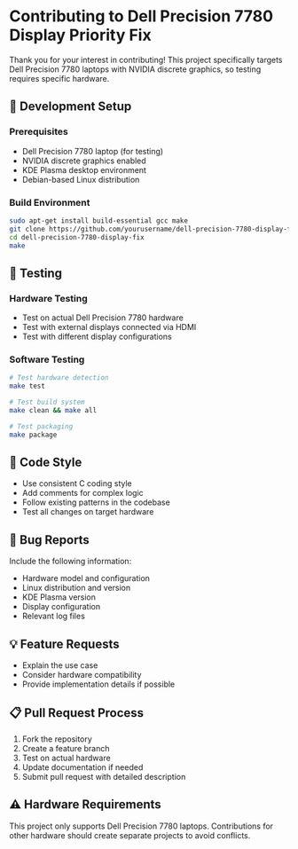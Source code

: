 # Contributing to Dell Precision 7780 Display Priority Fix

Thank you for your interest in contributing! This project specifically targets Dell Precision 7780 laptops with NVIDIA discrete graphics, so testing requires specific hardware.

## 🔧 Development Setup

### Prerequisites
- Dell Precision 7780 laptop (for testing)
- NVIDIA discrete graphics enabled
- KDE Plasma desktop environment
- Debian-based Linux distribution

### Build Environment
```bash
sudo apt-get install build-essential gcc make
git clone https://github.com/yourusername/dell-precision-7780-display-fix.git
cd dell-precision-7780-display-fix
make
```

## 🧪 Testing

### Hardware Testing
- Test on actual Dell Precision 7780 hardware
- Test with external displays connected via HDMI
- Test with different display configurations

### Software Testing
```bash
# Test hardware detection
make test

# Test build system
make clean && make all

# Test packaging
make package
```

## 📝 Code Style

- Use consistent C coding style
- Add comments for complex logic
- Follow existing patterns in the codebase
- Test all changes on target hardware

## 🐛 Bug Reports

Include the following information:
- Hardware model and configuration
- Linux distribution and version
- KDE Plasma version
- Display configuration
- Relevant log files

## 💡 Feature Requests

- Explain the use case
- Consider hardware compatibility
- Provide implementation details if possible

## 📋 Pull Request Process

1. Fork the repository
2. Create a feature branch
3. Test on actual hardware
4. Update documentation if needed
5. Submit pull request with detailed description

## ⚠️ Hardware Requirements

This project only supports Dell Precision 7780 laptops. Contributions for other hardware should create separate projects to avoid conflicts.